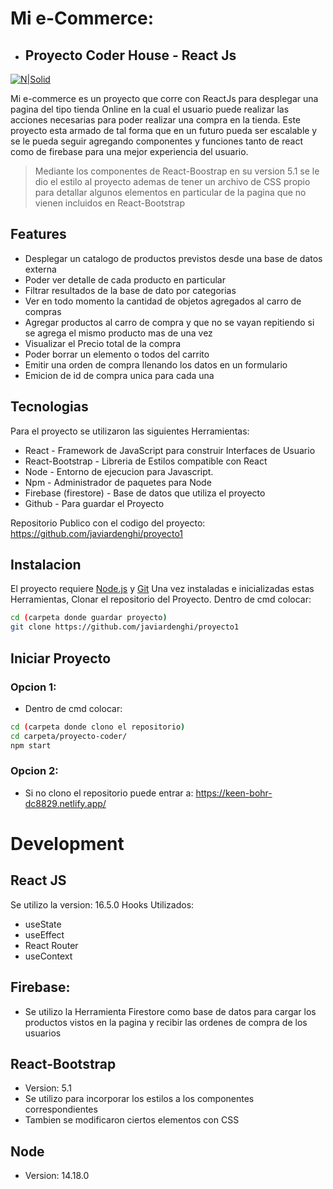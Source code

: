 # Mi e-Commerce:
- ## Proyecto Coder House - React Js

[![N|Solid](https://upload.wikimedia.org/wikipedia/commons/thumb/a/a7/React-icon.svg/320px-React-icon.svg.png)](https://es.reactjs.org/)


Mi e-commerce es un proyecto que corre con ReactJs para desplegar una pagina del tipo tienda Online en la cual el usuario puede realizar las acciones necesarias para poder realizar una compra en la tienda.
Este proyecto esta armado de tal forma que en un futuro pueda ser escalable y se le pueda seguir agregando componentes y funciones tanto de react como de firebase para una mejor experiencia del usuario.
> Mediante los componentes de React-Boostrap en su version 5.1 se le
dio el estilo al proyecto ademas de tener un archivo de CSS propio 
para detallar algunos elementos en particular de la pagina que no vienen
incluidos en React-Bootstrap

## Features

- Desplegar un catalogo de productos previstos desde una base de datos externa
- Poder ver detalle de cada producto en particular
- Filtrar resultados de la base de dato por categorias
- Ver en todo momento la cantidad de objetos agregados al carro de compras
- Agregar productos al carro de compra y que no se vayan repitiendo si se agrega el mismo
producto mas de una vez
- Visualizar el Precio total de la compra
- Poder borrar un elemento o todos del carrito
- Emitir una orden de compra llenando los datos en un formulario
- Emicion de id de compra unica para cada una


## Tecnologias

Para el proyecto se utilizaron las siguientes Herramientas:

- React - Framework de JavaScript para construir Interfaces de Usuario
- React-Bootstrap - Libreria de Estilos compatible con React
- Node - Entorno de ejecucion para Javascript.
- Npm - Administrador de paquetes para Node
- Firebase (firestore) - Base de datos que utiliza el proyecto
- Github - Para guardar el Proyecto


Repositorio Publico con el codigo del proyecto: https://github.com/javiardenghi/proyecto1

## Instalacion

El proyecto requiere  [Node.js](https://nodejs.org/) y [Git](https://git-scm.com/)
Una vez instaladas e inicializadas estas Herramientas, Clonar el repositorio del Proyecto.
Dentro de cmd colocar:

```sh
cd (carpeta donde guardar proyecto)
git clone https://github.com/javiardenghi/proyecto1
```

## Iniciar Proyecto

### Opcion 1:
- Dentro de cmd colocar:
```sh
cd (carpeta donde clono el repositorio)
cd carpeta/proyecto-coder/
npm start
```
### Opcion 2:
- Si no clono el repositorio puede entrar a: https://keen-bohr-dc8829.netlify.app/

# Development

## React JS

Se utilizo la version: 16.5.0
Hooks Utilizados:
- useState
- useEffect
- React Router
- useContext
## Firebase:
- Se utilizo la Herramienta Firestore como base de datos para cargar
los productos vistos en la pagina y recibir las ordenes de compra de los usuarios
## React-Bootstrap
- Version: 5.1
- Se utilizo para incorporar los estilos a los componentes correspondientes
- Tambien se modificaron ciertos elementos con CSS
## Node 
- Version: 14.18.0